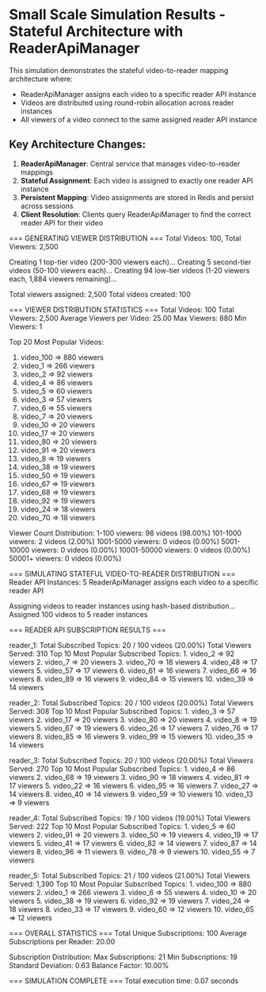 # Small Scale Simulation Results - Stateful Architecture with ReaderApiManager

This simulation demonstrates the stateful video-to-reader mapping architecture where:
- ReaderApiManager assigns each video to a specific reader API instance
- Videos are distributed using round-robin allocation across reader instances
- All viewers of a video connect to the same assigned reader API instance

## Key Architecture Changes:
1. **ReaderApiManager**: Central service that manages video-to-reader mappings
2. **Stateful Assignment**: Each video is assigned to exactly one reader API instance
3. **Persistent Mapping**: Video assignments are stored in Redis and persist across sessions
4. **Client Resolution**: Clients query ReaderApiManager to find the correct reader API for their video

=== GENERATING VIEWER DISTRIBUTION ===
Total Videos: 100, Total Viewers: 2,500

Creating 1 top-tier video (200-300 viewers each)...
Creating 5 second-tier videos (50-100 viewers each)...
Creating 94 low-tier videos (1-20 viewers each, 1,884 viewers remaining)...

Total viewers assigned: 2,500
Total videos created: 100

=== VIEWER DISTRIBUTION STATISTICS ===
Total Videos: 100
Total Viewers: 2,500
Average Viewers per Video: 25.00
Max Viewers: 880
Min Viewers: 1

Top 20 Most Popular Videos:
 1. video_100            =>     880 viewers
 2. video_1              =>     266 viewers
 3. video_2              =>      92 viewers
 4. video_4              =>      86 viewers
 5. video_5              =>      60 viewers
 6. video_3              =>      57 viewers
 7. video_6              =>      55 viewers
 8. video_7              =>      20 viewers
 9. video_10             =>      20 viewers
10. video_17             =>      20 viewers
11. video_80             =>      20 viewers
12. video_91             =>      20 viewers
13. video_8              =>      19 viewers
14. video_38             =>      19 viewers
15. video_50             =>      19 viewers
16. video_67             =>      19 viewers
17. video_68             =>      19 viewers
18. video_92             =>      19 viewers
19. video_24             =>      18 viewers
20. video_70             =>      18 viewers

Viewer Count Distribution:
  1-100           viewers:     98 videos (98.00%)
  101-1000        viewers:      2 videos (2.00%)
  1001-5000       viewers:      0 videos (0.00%)
  5001-10000      viewers:      0 videos (0.00%)
  10001-50000     viewers:      0 videos (0.00%)
  50001+          viewers:      0 videos (0.00%)

=== SIMULATING STATEFUL VIDEO-TO-READER DISTRIBUTION ===
Reader API Instances: 5
ReaderApiManager assigns each video to a specific reader API

Assigning videos to reader instances using hash-based distribution...
Assigned 100 videos to 5 reader instances

=== READER API SUBSCRIPTION RESULTS ===

reader_1:
  Total Subscribed Topics: 20 / 100 videos (20.00%)
  Total Viewers Served: 310
  Top 10 Most Popular Subscribed Topics:
     1. video_2              =>      92 viewers
     2. video_7              =>      20 viewers
     3. video_70             =>      18 viewers
     4. video_48             =>      17 viewers
     5. video_57             =>      17 viewers
     6. video_61             =>      16 viewers
     7. video_66             =>      16 viewers
     8. video_89             =>      16 viewers
     9. video_84             =>      15 viewers
    10. video_39             =>      14 viewers

reader_2:
  Total Subscribed Topics: 20 / 100 videos (20.00%)
  Total Viewers Served: 308
  Top 10 Most Popular Subscribed Topics:
     1. video_3              =>      57 viewers
     2. video_17             =>      20 viewers
     3. video_80             =>      20 viewers
     4. video_8              =>      19 viewers
     5. video_67             =>      19 viewers
     6. video_26             =>      17 viewers
     7. video_76             =>      17 viewers
     8. video_85             =>      16 viewers
     9. video_99             =>      15 viewers
    10. video_35             =>      14 viewers

reader_3:
  Total Subscribed Topics: 20 / 100 videos (20.00%)
  Total Viewers Served: 270
  Top 10 Most Popular Subscribed Topics:
     1. video_4              =>      86 viewers
     2. video_68             =>      19 viewers
     3. video_90             =>      18 viewers
     4. video_81             =>      17 viewers
     5. video_22             =>      16 viewers
     6. video_95             =>      16 viewers
     7. video_27             =>      14 viewers
     8. video_40             =>      14 viewers
     9. video_59             =>      10 viewers
    10. video_13             =>       9 viewers

reader_4:
  Total Subscribed Topics: 19 / 100 videos (19.00%)
  Total Viewers Served: 222
  Top 10 Most Popular Subscribed Topics:
     1. video_5              =>      60 viewers
     2. video_91             =>      20 viewers
     3. video_50             =>      19 viewers
     4. video_19             =>      17 viewers
     5. video_41             =>      17 viewers
     6. video_82             =>      14 viewers
     7. video_87             =>      14 viewers
     8. video_96             =>      11 viewers
     9. video_78             =>       9 viewers
    10. video_55             =>       7 viewers

reader_5:
  Total Subscribed Topics: 21 / 100 videos (21.00%)
  Total Viewers Served: 1,390
  Top 10 Most Popular Subscribed Topics:
     1. video_100            =>     880 viewers
     2. video_1              =>     266 viewers
     3. video_6              =>      55 viewers
     4. video_10             =>      20 viewers
     5. video_38             =>      19 viewers
     6. video_92             =>      19 viewers
     7. video_24             =>      18 viewers
     8. video_33             =>      17 viewers
     9. video_60             =>      12 viewers
    10. video_65             =>      12 viewers

=== OVERALL STATISTICS ===
Total Unique Subscriptions: 100
Average Subscriptions per Reader: 20.00

Subscription Distribution:
  Max Subscriptions: 21
  Min Subscriptions: 19
  Standard Deviation: 0.63
  Balance Factor: 10.00%

=== SIMULATION COMPLETE ===
Total execution time: 0.07 seconds